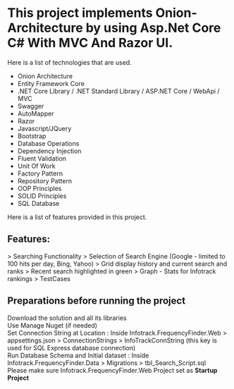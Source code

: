 # This project implements Onion-Architecture by using Asp.Net Core C# With MVC And Razor UI.

<!-- wp:paragraph -->
<p>Here is a list of technologies that are used.</p>
<!-- /wp:paragraph -->

<!-- wp:list -->
<ul><li>Onion Architecture</li><li>Entity Framework Core</li><li>.NET Core Library / .NET Standard Library / ASP.NET Core / WebApi / MVC </li><li>Swagger</li><li>AutoMapper</li><li>Razor</li>
<li>Javascript/JQuery</li><li>Bootstrap</li><li>Database Operations</li><li>Dependency Injection</li><li>Fluent Validation</li><li>Unit Of Work</li><li>Factory Pattern</li><li>Repository Pattern</li>
<li>OOP Principles</li><li>SOLID Principles</li><li>SQL Database</li></ul>
<!-- /wp:list -->

<!-- wp:paragraph -->
<p>Here is a list of features provided in this project.</p>
<!-- /wp:paragraph -->
<h2>Features:</h2>
> Searching Functionality
> Selection of Search Engine (Google - limited to 100 hits per day, Bing, Yahoo)
> Grid display history and current search and ranks
> Recent search highlighted in green
> Graph - Stats for Infotrack rankings
> TestCases

<h2>Preparations before running the project</h2>
Download the solution and all its libraries </br>
Use Manage Nuget (if needed) </br>
Set Connection String at Location : Inside Infotrack.FrequencyFinder.Web > appsettings.json > ConnectionStrings > InfoTrackConnString (this key is used for SQL Express database connection)</br>
Run Database Schema and Initial dataset : Inside Infotrack.FrequencyFinder.Data > Migrations > tbl_Search_Script.sql</br>
Please make sure Infotrack.FrequencyFinder.Web Project set as <b>Startup Project</b>




